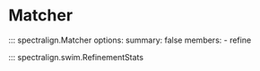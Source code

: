 <h1 class="hide">Matcher</h1>

::: spectralign.Matcher
    options:
      summary: false
      members:
        - refine

::: spectralign.swim.RefinementStats
